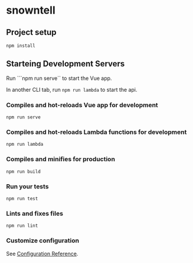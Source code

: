 # snowntell

## Project setup
```
npm install
```
## Starteing Development Servers

Run ```npm run serve`` to start the Vue app.

In another CLI tab, run ```npm run lambda``` to start the api.

### Compiles and hot-reloads Vue app for development
```
npm run serve
```

### Compiles and hot-reloads Lambda functions for development
```
npm run lambda
```

### Compiles and minifies for production
```
npm run build
```

### Run your tests
```
npm run test
```

### Lints and fixes files
```
npm run lint
```

### Customize configuration
See [Configuration Reference](https://cli.vuejs.org/config/).

